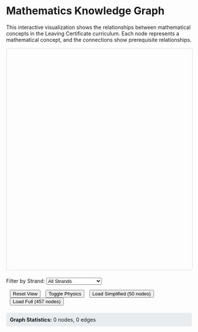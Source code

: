 # Mathematics Knowledge Graph

This interactive visualization shows the relationships between mathematical concepts in the Leaving Certificate curriculum. Each node represents a mathematical concept, and the connections show prerequisite relationships.

<div id="graph-container" style="width: 100%; height: 600px; border: 1px solid #ddd; border-radius: 4px;"></div>

<div id="controls" style="margin-top: 20px;">
  <label for="strand-filter">Filter by Strand: </label>
  <select id="strand-filter">
    <option value="">All Strands</option>
    <option value="Algebra">Algebra</option>
    <option value="Geometry">Geometry</option>
    <option value="Trigonometry">Trigonometry</option>
    <option value="Calculus">Calculus</option>
    <option value="Number">Number</option>
    <option value="Statistics">Statistics</option>
    <option value="Probability">Probability</option>
    <option value="Coordinate Geometry">Coordinate Geometry</option>
  </select>
  
  <button id="reset-view" style="margin-left: 10px;">Reset View</button>
  <button id="toggle-physics" style="margin-left: 10px;">Toggle Physics</button>
  <button id="load-simplified" style="margin-left: 10px;">Load Simplified (50 nodes)</button>
  <button id="load-full" style="margin-left: 10px;">Load Full (457 nodes)</button>
</div>

<div id="node-info" style="margin-top: 20px; padding: 10px; background-color: #f8f9fa; border-radius: 4px; display: none;">
  <h4 id="node-title"></h4>
  <p id="node-description"></p>
  <p><strong>Strand:</strong> <span id="node-strand"></span></p>
</div>

<div id="stats" style="margin-top: 20px; padding: 10px; background-color: #e9ecef; border-radius: 4px;">
  <strong>Graph Statistics:</strong> <span id="node-count">0</span> nodes, <span id="edge-count">0</span> edges
</div>

<script src="https://unpkg.com/vis-network/standalone/umd/vis-network.min.js"></script>
<script>
// Global variables
let network;
let currentData = {nodes: [], edges: []};

// Load and process the knowledge graph data
document.addEventListener('DOMContentLoaded', function() {
    // Initialize the network
    const container = document.getElementById('graph-container');
    
    // Network options
    const options = {
        nodes: {
            shape: 'dot',
            size: 16,
            font: {
                size: 10,
                face: 'Arial'
            },
            borderWidth: 2,
            shadow: true
        },
        edges: {
            width: 1,
            shadow: true,
            smooth: {
                type: 'continuous'
            },
            color: {
                color: '#848484',
                highlight: '#848484',
                hover: '#848484'
            }
        },
        physics: {
            stabilization: false,
            barnesHut: {
                gravitationalConstant: -80000,
                springConstant: 0.001,
                springLength: 200
            }
        },
        interaction: {
            navigationButtons: true,
            keyboard: true,
            hover: true
        }
    };

    // Create network
    network = new vis.Network(container, currentData, options);

    // Handle node selection
    network.on('select', function(params) {
        if (params.nodes.length > 0) {
            const nodeId = params.nodes[0];
            const node = currentData.nodes.find(n => n.id === nodeId);
            if (node) {
                document.getElementById('node-title').textContent = node.label;
                document.getElementById('node-description').textContent = node.title || 'No description available';
                document.getElementById('node-strand').textContent = node.group || 'Unknown';
                document.getElementById('node-info').style.display = 'block';
            }
        }
    });

    // Handle deselection
    network.on('deselectNode', function() {
        document.getElementById('node-info').style.display = 'none';
    });

    // Filter by strand
    document.getElementById('strand-filter').addEventListener('change', function() {
        const selectedStrand = this.value;
        const nodes = currentData.nodes.map(node => {
            if (selectedStrand === '' || node.group === selectedStrand) {
                node.hidden = false;
            } else {
                node.hidden = true;
            }
            return node;
        });
        
        const edges = currentData.edges.map(edge => {
            const fromNode = currentData.nodes.find(n => n.id === edge.from);
            const toNode = currentData.nodes.find(n => n.id === edge.to);
            if (selectedStrand === '' || 
                (fromNode && !fromNode.hidden && toNode && !toNode.hidden)) {
                edge.hidden = false;
            } else {
                edge.hidden = true;
            }
            return edge;
        });
        
        network.setData({nodes: nodes, edges: edges});
        updateStats(nodes.filter(n => !n.hidden).length, edges.filter(e => !e.hidden).length);
    });

    // Reset view
    document.getElementById('reset-view').addEventListener('click', function() {
        network.fit();
    });

    // Toggle physics
    let physicsEnabled = true;
    document.getElementById('toggle-physics').addEventListener('click', function() {
        physicsEnabled = !physicsEnabled;
        network.setOptions({physics: {enabled: physicsEnabled}});
        this.textContent = physicsEnabled ? 'Disable Physics' : 'Enable Physics';
    });

    // Load simplified data
    document.getElementById('load-simplified').addEventListener('click', function() {
        loadGraphData('/_static/small-graph-data.json');
    });

    // Load full data
    document.getElementById('load-full').addEventListener('click', function() {
        loadGraphData('/_static/small-graph-data.json');
    });

    // Load full data by default
    loadGraphData('/_static/graph-data.json');
});

function loadGraphData(filename) {
    fetch(filename)
        .then(response => response.json())
        .then(data => {
            currentData = data;
            network.setData(data);
            updateStats(data.nodes.length, data.edges.length);
            
            // Update strand filter options based on available data
            const strands = [...new Set(data.nodes.map(node => node.group))].sort();
            const filter = document.getElementById('strand-filter');
            filter.innerHTML = '<option value="">All Strands</option>';
            strands.forEach(strand => {
                if (strand && strand !== 'Unknown') {
                    filter.innerHTML += `<option value="${strand}">${strand}</option>`;
                }
            });
            
            console.log(`Loaded ${data.nodes.length} nodes and ${data.edges.length} edges from ${filename}`);
        })
        .catch(error => {
            console.error('Error loading graph data:', error);
            // Fallback to simplified data
            loadSimplifiedFallback();
        });
}

function loadSimplifiedFallback() {
    // Fallback data if JSON files can't be loaded
    const fallbackData = {
        nodes: [
            {id: '1', label: 'Natural Numbers', group: 'Number', title: 'Counting numbers starting from 1'},
            {id: '2', label: 'Integers', group: 'Number', title: 'Whole numbers including negatives'},
            {id: '3', label: 'Rational Numbers', group: 'Number', title: 'Numbers expressible as fractions'},
            {id: '4', label: 'Complex Numbers', group: 'Number', title: 'Numbers with real and imaginary parts'},
            {id: '5', label: 'Linear Equations', group: 'Algebra', title: 'First-degree equations'},
            {id: '6', label: 'Quadratic Equations', group: 'Algebra', title: 'Second-degree equations'},
            {id: '7', label: 'Trigonometric Functions', group: 'Trigonometry', title: 'Sine, cosine, tangent functions'},
            {id: '8', label: 'Derivatives', group: 'Calculus', title: 'Rate of change of functions'},
            {id: '9', label: 'Integration', group: 'Calculus', title: 'Antiderivatives and areas'},
            {id: '10', label: 'Probability', group: 'Probability', title: 'Likelihood of events'}
        ],
        edges: [
            {from: '1', to: '2', title: 'Natural numbers extend to integers'},
            {from: '2', to: '3', title: 'Integers extend to rational numbers'},
            {from: '3', to: '4', title: 'Rational numbers extend to complex numbers'},
            {from: '5', to: '6', title: 'Linear equations are prerequisite for quadratics'},
            {from: '6', to: '8', title: 'Quadratic functions can be differentiated'},
            {from: '8', to: '9', title: 'Integration is the reverse of differentiation'},
            {from: '7', to: '8', title: 'Trigonometric functions can be differentiated'},
            {from: '7', to: '9', title: 'Trigonometric functions can be integrated'}
        ]
    };
    
    currentData = fallbackData;
    network.setData(fallbackData);
    updateStats(fallbackData.nodes.length, fallbackData.edges.length);
}

function updateStats(nodeCount, edgeCount) {
    document.getElementById('node-count').textContent = nodeCount;
    document.getElementById('edge-count').textContent = edgeCount;
}
</script> 